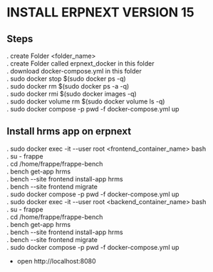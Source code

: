 # INSTALL ERPNEXT VERSION 15

## Steps
. create Folder <folder_name> <br/>
. create Folder called erpnext_docker in this folder <br/>
. download docker-compose.yml in this folder <br/>
. sudo docker stop $(sudo docker ps -q) <br/>
. sudo docker rm $(sudo docker ps -a -q) <br/>
. sudo docker rmi $(sudo docker images -q) <br/>
. sudo docker volume rm $(sudo docker volume ls -q) <br/> 
. sudo docker compose -p pwd -f docker-compose.yml up <br/>

## Install hrms app on erpnext

. sudo docker exec -it --user root <frontend_container_name> bash <br/>
. su - frappe <br/>
. cd /home/frappe/frappe-bench <br/>
. bench get-app hrms <br/>
. bench --site frontend install-app hrms <br/>
. bench --site frontend migrate <br/>
. sudo docker compose -p pwd -f docker-compose.yml up <br/>
. sudo docker exec -it --user root <backend_container_name> bash <br/>
. su - frappe <br/>
. cd /home/frappe/frappe-bench <br/>
. bench get-app hrms <br/>
. bench --site frontend install-app hrms <br/>
. bench --site frontend migrate <br/>
. sudo docker compose -p pwd -f docker-compose.yml up <br/>

- open http://localhost:8080
